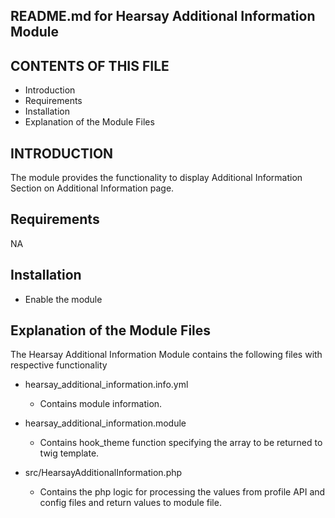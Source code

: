 README.md for Hearsay Additional Information Module
-------------------------------------

CONTENTS OF THIS FILE
---------------------
* Introduction
* Requirements
* Installation
* Explanation of the Module Files

INTRODUCTION
------------
The module provides the functionality to display Additional Information Section on Additional Information page.

Requirements
------------
NA

Installation
------------
- Enable the module

Explanation of the Module Files
--------------------------------
The Hearsay Additional Information Module contains the following files with respective functionality

- hearsay_additional_information.info.yml
  - Contains module information.

- hearsay_additional_information.module
  - Contains hook_theme function specifying the array to be returned to twig template.

- src/HearsayAdditionalInformation.php
  - Contains the php logic for processing the values from profile API and config files and return values to module file.